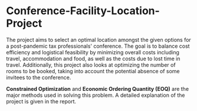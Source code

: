 # Conference-Facility-Location-Project
The project aims to select an optimal location amongst the given options for a post-pandemic tax professionals' conference. The goal is to balance cost efficiency and logistical feasibility by minimizing overall costs including travel, accommodation and food, as well as the costs due to lost time in travel. Additionally, this project also looks at optimizing the number of rooms to be booked, taking into account the potential absence of some invitees to the conference. 

**Constrained Optimization** and **Economic Ordering Quantity (EOQ)** are the major methods used in solving this problem. A detailed explanation of the project is given in the report.
